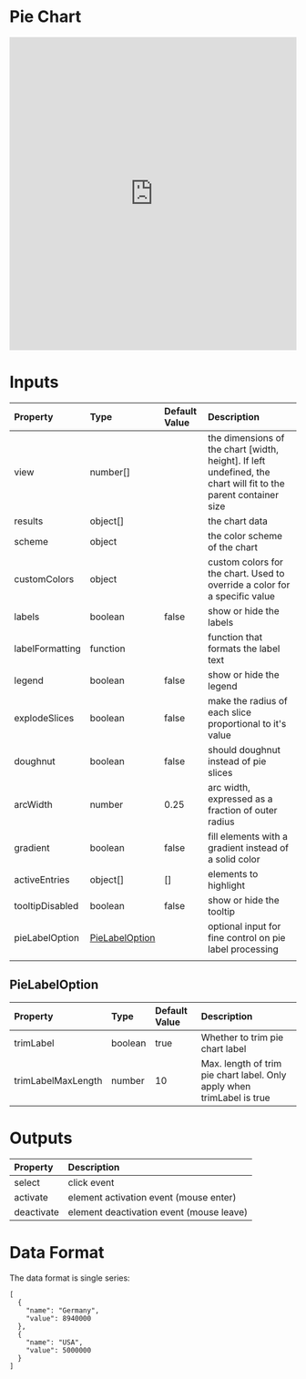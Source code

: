 # Pie Chart

<iframe width="100%" height="550" frameborder="0" src="https://embed.plnkr.co/BooZfKJz0nLATpTe1SwH?show=preview">
</iframe>

# Inputs

| Property        | Type     | Default Value | Description                                                                                                     |
|:----------------|:---------|:--------------|:----------------------------------------------------------------------------------------------------------------|
| view            | number[] |               | the dimensions of the chart [width, height]. If left undefined, the chart will fit to the parent container size |
| results         | object[] |               | the chart data                                                                                                  |
| scheme          | object   |               | the color scheme of the chart                                                                                   |
| customColors    | object   |               | custom colors for the chart. Used to override a color for a specific value                                      |
| labels          | boolean  | false         | show or hide the labels                                                                                         |
| labelFormatting | function |               | function that formats the label text                                                                            |
| legend          | boolean  | false         | show or hide the legend                                                                                         |
| explodeSlices   | boolean  | false         | make the radius of each slice proportional to it's value                                                        |
| doughnut        | boolean  | false         | should doughnut instead of pie slices                                                                           |
| arcWidth        | number   | 0.25          | arc width, expressed as a fraction of outer radius                                                              |
| gradient        | boolean  | false         | fill elements with a gradient instead of a solid color                                                          |
| activeEntries   | object[] | []            | elements to highlight                                                                                           |
| tooltipDisabled | boolean  | false         | show or hide the tooltip                                                                                        |
| pieLabelOption | [PieLabelOption](#pie-label-option)|        | optional input for fine control on pie label processing 
                                |

## PieLabelOption <a id="pie-label-option"></a>
Property              | Type          | Default Value | Description
:-------------------- | :------------ | :------------ | :--------------------------------------------------------------------------------------------------------------
trimLabel             | boolean       | true          | Whether to trim pie chart label
trimLabelMaxLength    | number        | 10            | Max. length of trim pie chart label. Only apply when trimLabel is true

# Outputs

| Property   | Description                              |
|:-----------|:-----------------------------------------|
| select     | click event                              |
| activate   | element activation event (mouse enter)   |
| deactivate | element deactivation event (mouse leave) |

# Data Format

The data format is single series:

```
[
  {
    "name": "Germany",
    "value": 8940000
  },
  {
    "name": "USA",
    "value": 5000000
  }
]
```
